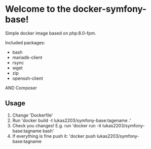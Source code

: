 # Welcome to the docker-symfony-base!

Simple docker image based on php:8.0-fpm.

Included packages:
- bash
- mariadb-client
- rsync
- wget
- zip
- openssh-client

AND Composer

## Usage
1. Change 'Dockerfile'
2. Run 'docker build -t lukas2203/symfony-base:tagename .'
3. Check you changes! E.g. run 'docker run -it lukas2203/symfony-base:tagname bash'
4. If everything is fine push it: 'docker push lukas2203/symfony-base:tagname

